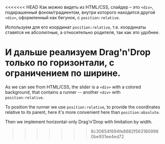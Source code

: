 <<<<<<< HEAD
Как можно видеть из HTML/CSS, слайдер – это `<div>`, подкрашенный фоном/градиентом, внутри которого находится другой `<div>`, оформленный как бегунок, с `position:relative`.

Используем для его координат `position:relative`, т.е. координаты ставятся не абсолютные, а относительно родителя, так как это удобнее.

И дальше реализуем Drag'n'Drop только по горизонтали, с ограничением по ширине.
=======
As we can see from HTML/CSS, the slider is a `<div>` with a colored background, that contains a runner -- another `<div>` with `position:relative`.

To position the runner we use `position:relative`, to provide the coordinates relative to its parent, here it's more convenient here than `position:absolute`.

Then we implement horizontal-only Drag'n'Drop with limitation by width.
>>>>>>> 8c30654f694fe8682f5631809980be931ee4ed72
